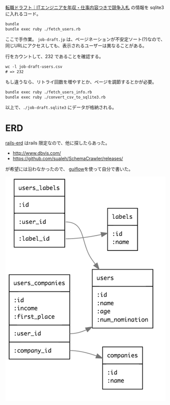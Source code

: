 [転職ドラフト｜ITエンジニアを年収・仕事内容つきで競争入札](https://job-draft.jp/) の情報を sqlite3 に入れるコード。

```
bundle
bundle exec ruby ./fetch_users.rb
```

ここで手作業。
`job-draft.jp` は、ページネーションが不安定ソート(?)なので、
同じURLにアクセスしても、表示されるユーザーは異なることがある。

行をカウントして、232 であることを確認する。

```
wc -l job-draft-users.csv
# => 232
```

もし違うなら、リトライ回数を増やすとか、ページを調節するとかが必要。

```
bundle exec ruby ./fetch_users_info.rb
bundle exec ruby ./convert_csv_to_sqlite3.rb
```

以上で、`./job-draft.sqlite3` にデータが格納される。

# ERD
[rails-erd](https://github.com/voormedia/rails-erd) はrails 限定なので、他に探したらあった。
- http://www.dbvis.com/
- https://github.com/sualeh/SchemaCrawler/releases/

が希望には沿わなかったので、
[guiflow](https://github.com/hirokidaichi/guiflow/releases/tag/v_0.1.1)を使って自分で書いた。

![ERD](erd.png)
